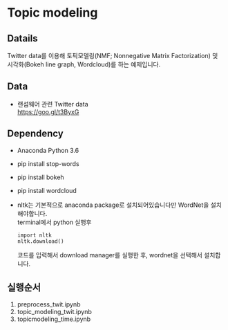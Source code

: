 # Topic modeling


## Datails
Twitter data를 이용해 토픽모델링(NMF; Nonnegative Matrix Factorization) 및  
시각화(Bokeh line graph, Wordcloud)를 하는 예제입니다.


## Data
* 랜섬웨어 관련 Twitter data  
  https://goo.gl/t3ByxG


## Dependency

* Anaconda Python 3.6
* pip install stop-words
* pip install bokeh
* pip install wordcloud


* nltk는 기본적으로 anaconda package로 설치되어있습니다만 WordNet을 설치해야합니다.  
  terminal에서 python 실행후  
	
  ```
  import nltk
  nltk.download()
  ```
  코드를 입력해서 download manager를 실행한 후, wordnet을 선택해서 설치합니다.


## 실행순서
1. preprocess_twit.ipynb
2. topic_modeling_twit.ipynb
3. topicmodeling_time.ipynb